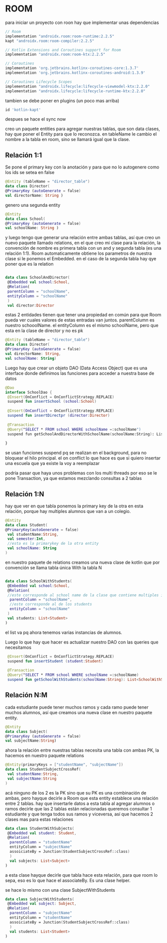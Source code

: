 # ROOM
para iniciar un proyecto con roon hay que implementar unas dependencias 
```gradle
// Room
implementation "androidx.room:room-runtime:2.2.5"
kapt "androidx.room:room-compiler:2.2.5"

// Kotlin Extensions and Coroutines support for Room
implementation "androidx.room:room-ktx:2.2.5"

// Coroutines
implementation 'org.jetbrains.kotlinx-coroutines-core:1.3.7'
implementation 'org.jetbrains.kotlinx-coroutines-android:1.3.9'

// Coroutines Lifecycle Scopes
implementation "androidx.lifecycle:lifecycle-viewmodel-ktx:2.2.0"
implementation "androidx.lifecycle:lifecycle-runtime-ktx:2.2.0"
```

tambien se debe poner en plugins (un poco mas arriba)
```gradle
id 'kotlin-kapt'
```

despues se hace el sync now

creo un paquete entities para agregar nuestras tablas, que son data clases, hay que poner el Entity para que lo reconozca. en tableName le cambio el nombre a la tabla en room, sino se llamará igual que la clase.

## Relación 1:1

Se pone el primary key con la anotación y para que no lo autogenere como los ids se setea en false
```kotlin
@Entity (tableName = "director_table")
data class Director(
@PrimaryKey (autoGenerate = false)
val directorName: String )
```
genero una segunda entity

```kotlin
@Entity 
data class School(
@PrimaryKey (autoGenerate = false)
val schoolName: String )
```

y luego tengo que generar una relación entre ambas tablas, así que creo un nuevo paquete llamado relations, en el que creo mi clase para la relación, la convención de nombre es primera tabla con un and y segunda tabla (es una relación 1:1). 
Room automaticamente obtiene los parametros de nuestra clase si le ponemos el Embedded.
en el caso de la segunda tabla hay qye poner que es la relation

```kotlin

data class SchoolAndDirector(
 @Embedded val school:School,
 @Relation(
 parentColumn = "schoolName",
 entityColumn = "schoolName"
 )
 val director:Director
```

estas 2 entidades tienen que tener una propiedad en común para que Room pueda ver cuales valores de estas entradas van juntos.
parentColumn es nuestro schooolName. el entityColumn es el mismo schoolName, pero que esta en la clase de director y no es pk

```kotlin
@Entity (tableName = "director_table")
data class Director(
@PrimaryKey (autoGenerate = false)
val directorName: String,
val schoolName: String)
```

Luego hay que crear un objeto DAO (Data Access Object) que es una interface donde definimos las funciones para acceder a nuestra base de datos

```kotlin
@Dao
interface SchoolDao {
 @Insert(OnConflict = OnConflictStrategy.REPLACE)
 suspend fun insertSchool (school:School)
 
 @Insert(OnConflict = OnConflictStrategy.REPLACE)
 suspend fun insertDirectpr (director:Director)
 
 @Transaction
 @Query("SELECT * FROM school WHERE schoolName =:schoolName")
 suspend fun getSchoolAndDirectorWithSchoolName(schoolName:String): List<SchoolAndDirector>
 
}
```
se usan funciones suspend pq se realizan en el background, para no bloquear el hilo principal.
el on conflict lo que hace es que si quiero insertar una escuela que ya existe la voy a reemplazar

podría pasar que haya unos problemas con los multi threads por eso se le pone Transaction, ya que estamos mezclando consultas a 2 tablas

## Relación 1:N

hay que ver en que tabla ponemos la primary key de la otra en esta relación, porque hay multiples alumnos que van a un colegio.

```kotlin
@Entity
data class Student(
@PrimaryKey(autoGenerate = false)
 val studentName:String,
 val semester:Int,
 //esta es la primarykey de la otra entity
 val schoolName: String
)
```

en nuestro paquete de relations creamos una nueva clase de kotlin que por convención se llama tabla única With la tabla N

```kotlin

data class SchoolWithStudents(
 @Embedded val school:School,
 @Relation(
 //este corresponde al school name de la clase que contiene multiples instancias de la otra
  parentColumn = "schoolName",
  //este corresponde al de los students
  entityColumn = "schoolName"
 )
 val students: List<Student>
)
```
el list va pq ahora tenemos varias instancias de alumnos.

Luego lo que hay que hacer es actualizar nuestro DAO con las queries que necesitamos

```kotlin
 @Insert(OnConflict = OnConflictStrategy.REPLACE)
 suspend fun insertStudent (student:Student)
 
 @Transaction
 @Query("SELECT * FROM school WHERE schoolName =:schoolName)
 suspend fun getSchoolWithStudents(schoolName:String): List<SchoolWithStudents>

```

## Relación N:M 

cada estudiante puede tener muchos ramos y cada ramo puede tener muchos alumnos, 
así que creamos una nueva clase en nuestro paquete entity.

```kotlin
@Entity
data class Subject(
@PrimaryKey (autoGenerate = false)
val subjectName:String)

```

ahora la relación entre nuestras tablas necesita una tabla con ambas PK, la hacemos en nuestro paquete relations


```kotlin
@Entity(primaryKeys = ["studentName", "subjectName"])
data class StudentSubjectCrossRef(
 val studentName:String,
 val subjectName:String
)
```

acá ninguno de los 2 es la PK sino que su PK es una combinación de ambas, pero hayque decirle  a Room que esta entity establece una relación entre 2 tablas. hay que insertarle datos a esta tabla al agregar alumnos o ramos
decirle que las 2 tablas están relacionadas
queremos consultar 1 estudiante y que tenga todos sus ramos y viceversa, así que hacemos 2 clases mas para estas relaciones

```kotlin
data class StudentWithSubjects(
 @Embedded val student: Student,
 @Relation(
  parentColumn = "studentName"
  entityColumn = "subjectName"
  assoiciateBy = Junction(StudentSubjectCrossRef::class)
  )
  val subjects: List<Subject>
)
```

a esta clase hayque decirle que tabla hace esta relación, para que room lo sepa, eso es lo que hace el associateBy. Es una clase helper.

se hace lo mismo con una clase SubjectWithStudents

```kotlin
data class SubjectWithStudents(
 @Embedded val subject: Subject,
 @Relation(
  parentColumn = "subjectName"
  entityColumn = "studentName"
  assoiciateBy = Junction(StudentSubjectCrossRef::class)
  )
  val students: List<Student>
)
```